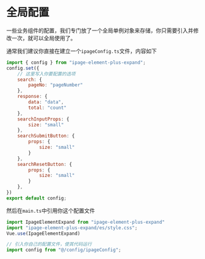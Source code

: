 # 全局配置

一些业务组件的配置，我们专门放了一个全局单例对象来存储，你只需要引入并修改一次，就可以全局使用了。

通常我们建议你直接在建立一个`ipageConfig.ts`文件，内容如下
```js
import { config } from "ipage-element-plus-expand";
config.set({
    // 这里写入你要配置的选项
    search: {
        pageNo: "pageNumber"
    },
    response: {
        data: "data",
        total: "count"
    },
    searchInputProps: {
        size: "small"
    },
    searchSubmitButton: {
        props: {
            size: "small"
        }
    },
    searchResetButton: {
        props: {
            size: "small"
        }
    },
})
export default config;
```

然后在`main.ts`中引用你这个配置文件
```js
import IpageElementExpand from "ipage-element-plus-expand"
import "ipage-element-plus-expand/es/style.css";
Vue.use(IpageElementExpand)

// 引入你自己的配置文件，使其代码运行
import config from "@/config/ipageConfig";
```